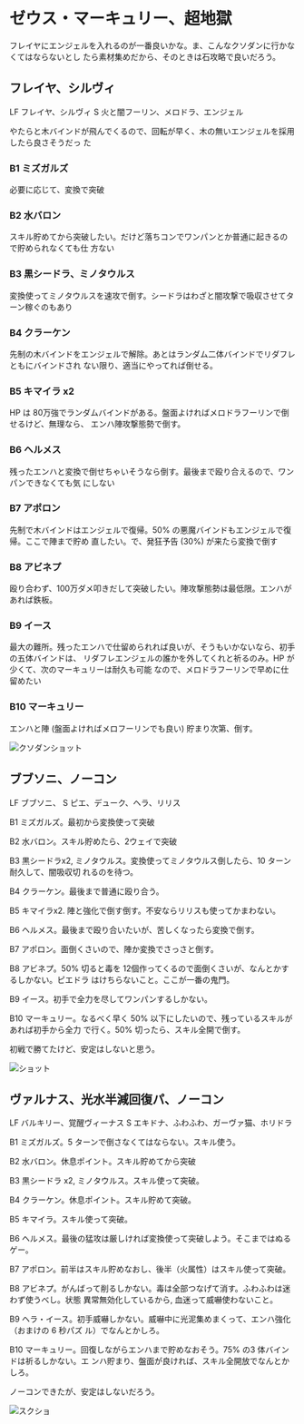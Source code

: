 # ゼウス・マーキュリー、超地獄 

フレイヤにエンジェルを入れるのが一番良いかな。ま、こんなクソダンに行かなくてはならないとし
たら素材集めだから、そのときは石攻略で良いだろう。

## フレイヤ、シルヴィ

LF フレイヤ、シルヴィ
S  火と闇フーリン、メロドラ、エンジェル

やたらと木バインドが飛んでくるので、回転が早く、木の無いエンジェルを採用したら良さそうだっ
た

### B1 ミズガルズ

必要に応じて、変換で突破

### B2 水バロン

スキル貯めてから突破したい。だけど落ちコンでワンパンとか普通に起きるので貯められなくても仕
方ない

### B3 黒シードラ、ミノタウルス

変換使ってミノタウルスを速攻で倒す。シードラはわざと闇攻撃で吸収させてターン稼ぐのもあり

### B4 クラーケン

先制の木バインドをエンジェルで解除。あとはランダム二体バインドでリダフレともにバインドされ
ない限り、適当にやってれば倒せる。

### B5 キマイラ x2

HP は 80万強でランダムバインドがある。盤面よければメロドラフーリンで倒せるけど、無理なら、
エンハ陣攻撃態勢で倒す。

### B6 ヘルメス

残ったエンハと変換で倒せちゃいそうなら倒す。最後まで殴り合えるので、ワンパンできなくても気
にしない

### B7 アポロン

先制で木バインドはエンジェルで復帰。50% の悪魔バインドもエンジェルで復帰。ここで陣まで貯め
直したい。で、発狂予告 (30%) が来たら変換で倒す

### B8 アビネプ

殴り合わず、100万ダメ叩きだして突破したい。陣攻撃態勢は最低限。エンハがあれば鉄板。

### B9 イース

最大の難所。残ったエンハで仕留められれば良いが、そうもいかないなら、初手の五体バインドは、
リダフレエンジェルの誰かを外してくれと祈るのみ。HP が少くて、次のマーキュリーは耐久も可能
なので、メロドラフーリンで早めに仕留めたい

### B10 マーキュリー

エンハと陣 (盤面よければメロフーリンでも良い) 貯まり次第、倒す。

![クソダンショット](http://i.imgur.com/SygM6qnl.jpg)


## ブブソニ、ノーコン
LF ブブソニ、
S ピエ、デューク、ヘラ、リリス

B1 ミズガルズ。最初から変換使って突破

B2 水バロン。スキル貯めたら、2ウェイで突破

B3 黒シードラx2, ミノタウルス。変換使ってミノタウルス倒したら、10 ターン耐久して、闇吸収切
れるのを待つ。

B4 クラーケン。最後まで普通に殴り合う。

B5 キマイラx2. 陣と強化で倒す倒す。不安ならリリスも使ってかまわない。

B6 ヘルメス。最後まで殴り合いたいが、苦しくなったら変換で倒す。

B7 アポロン。面倒くさいので、陣か変換でさっさと倒す。

B8 アビネプ。50% 切ると毒を 12個作ってくるので面倒くさいが、なんとかするしかない。ピエドラ
はけちらないこと。ここが一番の鬼門。

B9 イース。初手で全力を尽してワンパンするしかない。

B10 マーキュリー。なるべく早く 50% 以下にしたいので、残っているスキルがあれば初手から全力
で行く。50% 切ったら、スキル全開で倒す。

初戦で勝てたけど、安定はしないと思う。

![ショット]( http://i.imgur.com/1OenluSl.jpg )

## ヴァルナス、光水半減回復パ、ノーコン

LF バルキリー、覚醒ヴィーナス
S  エキドナ、ふわふわ、ガーヴァ猫、ホリドラ

B1 ミズガルズ。5 ターンで倒さなくてはならない。スキル使う。

B2 水バロン。休息ポイント。スキル貯めてから突破

B3 黒シードラ x2, ミノタウルス。スキル使って突破。

B4 クラーケン。休息ポイント。スキル貯めて突破。

B5 キマイラ。スキル使って突破。

B6 ヘルメス。最後の猛攻は厳しければ変換使って突破しよう。そこまではぬるゲー。

B7 アポロン。前半はスキル貯めなおし、後半（火属性）はスキル使って突破。

B8 アビネプ。がんばって削るしかない。毒は全部つなげて消す。ふわふわは迷わず使うべし。状態
異常無効化しているから, 血迷って威嚇使わないこと。

B9 ヘラ・イース。初手威嚇しかない。威嚇中に光泥集めまくって、エンハ強化（おまけの 6 秒パズ
ル）でなんとかしろ。

B10 マーキュリー。回復しながらエンハまで貯めなおそう。75% の3 体バインドは祈るしかない。エ
ンハ貯まり、盤面が良ければ、スキル全開放でなんとかしろ。

ノーコンできたが、安定はしないだろう。

![スクショ](http://i.imgur.com/BNqoWvPl.jpg )

<!-- vim: set tw=90 filetype=markdown : -->

